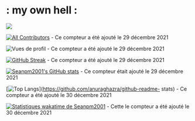 # : my own hell :

![](https://hit.yhype.me/github/profile?user_id=146129739)

[![All Contributors](https://img.shields.io/badge/all_contributors-29-orange.svg?style=flat-square)](#contributors-) - Ce compteur a été ajouté le 29 décembre 2021

![Vues de profil](https://komarev.com/ghpvc/?username=seanpm2001) - Ce compteur a été ajouté le 29 décembre 2021

[![GitHub Streak](https://github-readme-streak-stats.herokuapp.com/?user=seanpm2001&theme=highcontrast)](https://git.io/streak-stats) - Ce compteur a été ajouté le 29 décembre 2021

[![Seanpm2001's GitHub stats](https://github-readme-stats.vercel.app/api?username=seanpm2001)](https://github.com/anuraghazra/github-readme-stats) - Ce compteur était ajouté le 29 décembre 2021

[![Top Langs](https://github-readme-stats.vercel.app/api/top-langs/?username=seanpm2001&layout=compact)](https://github.com/anuraghazra/github-readme- stats) - Ce compteur a été ajouté le 30 décembre 2021

[![Statistiques wakatime de Seanpm2001](https://github-readme-stats.vercel.app/api/wakatime?username=seanpm2001)](https://github.com/anuraghazra/github-readme-stats) - Cette le compteur a été ajouté le 30 décembre 2021
